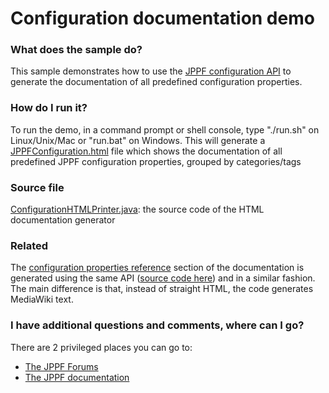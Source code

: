 # Configuration documentation demo

<h3>What does the sample do?</h3>
<p>This sample demonstrates how to use the <a href="https://www.jppf.org/doc/6.3/index.php?title=The_JPPF_configuration_API"> JPPF configuration API</a> to generate the documentation of all predefined configuration properties.
<h3>How do I run it?</h3>
<p>To run the demo, in a command prompt or shell console, type "./run.sh" on Linux/Unix/Mac or "run.bat" on Windows.
This will generate a <a href="JPPFConfiguration.html">JPPFConfiguration.html</a> file which shows the documentation of all predefined JPPF configuration properties, grouped by categories/tags</p>
<h3>Source file</h3>
<a href="target/tohtml/src/org/jppf/example/configuration/ConfigurationHTMLPrinter.java">ConfigurationHTMLPrinter.java</a>: the source code of the HTML documentation generator
<h3>Related</h3>
<p>The <a href="https://www.jppf.org/doc/6.3/index.php?title=Configuration_properties_reference">configuration properties reference</a> section of the documentation is generated using the same API
(<a href="https://github.com/jppf-grid/JPPF/blob/master/common/src/java/org/jppf/doc/WikiConfigurationPrinter.java">source code here</a>) and in a similar fashion.
The main difference is that, instead of straight HTML, the code generates MediaWiki text.
<h3>I have additional questions and comments, where can I go?</h3>
<p>There are 2 privileged places you can go to:
<ul>
  <li><a href="https://www.jppf.org/forums">The JPPF Forums</a></li>
  <li><a href="https://www.jppf.org/doc/6.3/">The JPPF documentation</a></li>
</ul>

